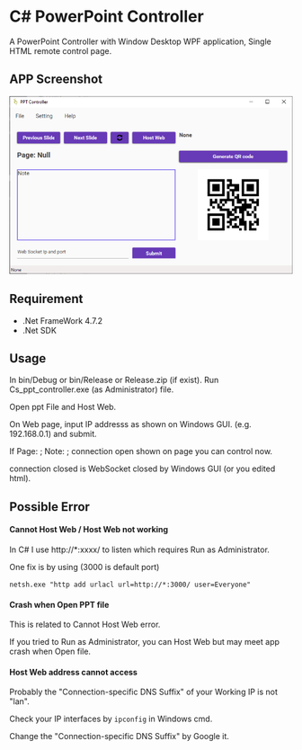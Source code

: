 
# C# PowerPoint Controller

A PowerPoint Controller with Window Desktop WPF application, Single HTML remote control page.

## APP Screenshot
![Screenshot](/ScreenShots/Main.PNG)


## Requirement
- .Net FrameWork 4.7.2
- .Net SDK

## Usage

In bin/Debug or bin/Release or Release.zip (if exist).
Run Cs_ppt_controller.exe (as Administrator) file.

Open ppt File and Host Web.

On Web page, input IP addresss as shown on Windows GUI. (e.g. 192.168.0.1)
and submit.

If Page: ; Note: ; connection open shown on page you can control now.

connection closed is WebSocket closed by Windows GUI (or you edited html).

## Possible Error

#### Cannot Host Web / Host Web not working

In C# I use http://*:xxxx/ to listen which requires Run as Administrator.

One fix is by using (3000 is default port)

```
netsh.exe "http add urlacl url=http://*:3000/ user=Everyone"
```

#### Crash when Open PPT file

This is related to Cannot Host Web error. 

If you tried to Run as Administrator, you can Host Web but may 
meet app crash when Open file.

#### Host Web address cannot access

Probably the "Connection-specific DNS Suffix" of your Working IP is not "lan".

Check your IP interfaces by ```ipconfig``` in Windows cmd.

Change the "Connection-specific DNS Suffix" by Google it.
